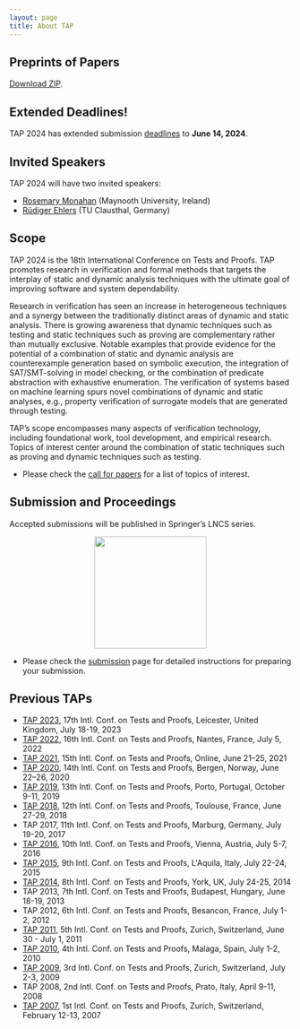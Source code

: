 ```yaml
---
layout: page
title: About TAP
---
```


## Preprints of Papers

<a href="https://tu-dortmund.sciebo.de/s/7KVOdvimjK3cYyS" target="_blank">Download ZIP</a>. 

## Extended Deadlines!

TAP 2024 has extended submission <a href="/2024/dates.html">deadlines</a> to **June 14, 2024**. 

## Invited Speakers

TAP 2024 will have two invited speakers:

- <a href="https://www.maynoothuniversity.ie/faculty-science-engineering/our-people/rosemary-monahan">Rosemary Monahan</a> (Maynooth University, Ireland)
- <a href="https://www.isse.tu-clausthal.de/ueber-uns/team-neu/professoren-und-dozenten/prof-dr-ruediger-ehlers">Rüdiger Ehlers</a> (TU Clausthal, Germany)

## Scope

TAP 2024 is the 18th International Conference on Tests and Proofs. TAP
promotes research in verification and formal methods that targets the
interplay of static and dynamic analysis techniques with the ultimate
goal of improving software and system dependability.

Research in verification has seen an increase in heterogeneous
techniques and a synergy between the traditionally distinct areas of
dynamic and static analysis. There is growing awareness that dynamic
techniques such as testing and static techniques such as proving are
complementary rather than mutually exclusive. Notable examples that
provide evidence for the potential of a combination of static and
dynamic analysis are counterexample generation based on symbolic
execution, the integration of SAT/SMT-solving in model checking, or
the combination of predicate abstraction with exhaustive enumeration.
The verification of systems based on machine learning spurs novel 
combinations of dynamic and static analyses, e.g., property 
verification of surrogate models that are generated through testing. 

TAP’s scope encompasses many aspects of verification technology,
including foundational work, tool development, and empirical
research. Topics of interest center around the combination of static
techniques such as proving and dynamic techniques such as testing.

- Please check the <a href="/2024/callforpapers.html">call for papers</a> for a list of topics of interest.

## Submission and Proceedings

Accepted submissions will be published in Springer’s LNCS series. 

<p align="center"><img src="/2024/assets/images/LNCS-Logo.jpeg" width="200"/></p>

- Please check the <a href="/2024/submission.html">submission</a> page for detailed instructions
for preparing your submission.


## Previous TAPs

- <a href="https://conf.researchr.org/home/tap-2023">TAP 2023</a>, 17th Intl. Conf. on Tests and Proofs, Leicester, United Kingdom, July 18-19, 2023
- <a href="https://www.easychair.org/cfp/TAP22">TAP 2022</a>, 16th Intl. Conf. on Tests and Proofs, Nantes, France, July 5, 2022
- <a href="https://www.univ-orleans.fr/lifo/events/TAP2021/">TAP 2021</a>, 15th Intl. Conf. on Tests and Proofs, Online, June 21–25, 2021
- <a href="https://tap.sosy-lab.org/2020/">TAP 2020</a>, 14th Intl. Conf. on Tests and Proofs, Bergen, Norway, June 22–26, 2020
- <a href="https://tap.sosy-lab.org/2019/">TAP 2019</a>, 13th Intl. Conf. on Tests and Proofs, Porto, Portugal, October 9-11, 2019
- <a href="https://tap18.lri.fr/">TAP 2018</a>, 12th Intl. Conf. on Tests and Proofs, Toulouse,
  France, June 27-29, 2018
- TAP 2017, 11th Intl. Conf. on Tests and Proofs, Marburg,
  Germany, July 19-20, 2017
- <a href="http://tap2016.ist.tugraz.at/">TAP 2016</a>, 10th Intl. Conf. on Tests and Proofs, Vienna, Austria, July 5-7, 2016
- <a href="http://tap2015.in.tum.de/">TAP 2015</a>, 9th Intl. Conf. on Tests and Proofs, L'Aquila,
  Italy, July 22-24, 2015
- <a href="http://www.tap2014.org/">TAP 2014</a>, 8th Intl. Conf. on Tests and Proofs, York,
  UK, July 24-25, 2014
- TAP 2013, 7th Intl. Conf. on Tests and Proofs, Budapest, Hungary, June 18-19, 2013
- TAP 2012, 6th Intl. Conf. on Tests and Proofs, Besancon, France, July 1-2, 2012
- <a href="http://www.tap2011.informatik.uni-bremen.de/">TAP 2011</a>, 5th Intl. Conf. on Tests and Proofs, Zurich, Switzerland, June 30 - July 1, 2011
- <a href="http://www.st.cs.uni-saarland.de/tap2010/">TAP 2010</a>, 4th Intl. Conf. on Tests and Proofs, Malaga, Spain, July 1-2, 2010
- <a href="http://tap.ethz.ch/2009/">TAP 2009</a>, 3rd Intl. Conf. on Tests and Proofs, Zurich, Switzerland, July 2-3, 2009
- TAP 2008, 2nd Intl. Conf. on Tests and Proofs, Prato, Italy, April 9-11, 2008
- <a href="http://tap.ethz.ch/2007/">TAP 2007</a>, 1st Intl. Conf. on Tests and Proofs, Zurich, Switzerland, February 12-13, 2007


